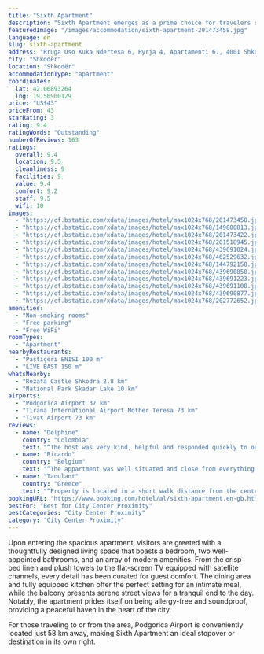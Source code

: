 ```yaml
---
title: "Sixth Apartment"
description: "Sixth Apartment emerges as a prime choice for travelers seeking comfort and convenience in Shkodër."
featuredImage: "/images/accommodation/sixth-apartment-201473458.jpg"
language: en
slug: sixth-apartment
address: "Rruga Oso Kuka Ndertesa 6, Hyrja 4, Apartamenti 6., 4001 Shkodër, Albania"
city: "Shkodër"
location: "Shkodër"
accommodationType: "apartment"
coordinates:
  lat: 42.06893264
  lng: 19.50900129
price: "US$43"
priceFrom: 43
starRating: 3
rating: 9.4
ratingWords: "Outstanding"
numberOfReviews: 163
ratings:
  overall: 9.4
  location: 9.5
  cleanliness: 9
  facilities: 9
  value: 9.4
  comfort: 9.2
  staff: 9.5
  wifi: 10
images:
  - "https://cf.bstatic.com/xdata/images/hotel/max1024x768/201473458.jpg?k=e4c10c7b89b0d12d69b279a62155159814e74c3695d5286a8aa4e7ce4f8e87e5&o=&hp=1"
  - "https://cf.bstatic.com/xdata/images/hotel/max1024x768/149800813.jpg?k=721f280b1fa7139c16a121ede3f496a6712349431cb133cc700f0cb142f8ef42&o=&hp=1"
  - "https://cf.bstatic.com/xdata/images/hotel/max1024x768/201473422.jpg?k=ae7612ab309140580355b18206275941abf3fb10f5008c348ccbbc0048dc5d3b&o=&hp=1"
  - "https://cf.bstatic.com/xdata/images/hotel/max1024x768/201518945.jpg?k=64005b9cab75052d743db4f5c3f2733d7573433dcc9c7f0e2f79853d3cccd8c6&o=&hp=1"
  - "https://cf.bstatic.com/xdata/images/hotel/max1024x768/439691024.jpg?k=97dab1801335b9ceb1ce08afac614657c199741d2b466b1226149a903953f7a9&o=&hp=1"
  - "https://cf.bstatic.com/xdata/images/hotel/max1024x768/462529632.jpg?k=3e14fe301910d7d77126c6b5a03c727ac53ac8cb5aa8534be93350c418fe78b0&o=&hp=1"
  - "https://cf.bstatic.com/xdata/images/hotel/max1024x768/144792158.jpg?k=7b361f0f97937d55e694da96a44820d17ac9384bc36cac8f98b35969a53225cb&o=&hp=1"
  - "https://cf.bstatic.com/xdata/images/hotel/max1024x768/439690850.jpg?k=ee65b7507582e1bd1c5b6aa4db57cccc1d9c28d3a3f4bedf87084c0a89641e6d&o=&hp=1"
  - "https://cf.bstatic.com/xdata/images/hotel/max1024x768/439691223.jpg?k=f783d864a1f695f1204543c6e92a839316335655eaa0461da7555c8daea7e16e&o=&hp=1"
  - "https://cf.bstatic.com/xdata/images/hotel/max1024x768/439691108.jpg?k=ef1660784f4d24fe285a16447a34ad1b9d757fe27f54cbf719307cb0a84373ab&o=&hp=1"
  - "https://cf.bstatic.com/xdata/images/hotel/max1024x768/439690877.jpg?k=a22805e6801d41e17a390d57b5d14be5a38e450d24ee4c5c15f2c7ee7502771e&o=&hp=1"
  - "https://cf.bstatic.com/xdata/images/hotel/max1024x768/202772652.jpg?k=c5bc026731e34ee607c34115c61346b7d18c153220cb608c8548ec33e6794e0e&o=&hp=1"
amenities:
  - "Non-smoking rooms"
  - "Free parking"
  - "Free WiFi"
roomTypes:
  - "Apartment"
nearbyRestaurants:
  - "Pastiçeri ENISI 100 m"
  - "LIVE BAST 150 m"
whatsNearby:
  - "Rozafa Castle Shkodra 2.8 km"
  - "National Park Skadar Lake 10 km"
airports:
  - "Podgorica Airport 37 km"
  - "Tirana International Airport Mother Teresa 73 km"
  - "Tivat Airport 73 km"
reviews:
  - name: "Delphine"
    country: "Colombia"
    text: "“The host was very kind, helpful and responded quickly to our messages. Apartment is very comfortable and well located to visit Skhoder (3 minutes walk from main bus stops).”"
  - name: "Ricardo"
    country: "Belgium"
    text: "“The appartment was well situated and close from everything. It was well cleaned, spacious, had everything you need. The host was realy Nice and gave me places to eat traditional food and to take the bus. I really enjoyed it and recommand it to...”"
  - name: "Taoulant"
    country: "Greece"
    text: "“Property is located in a short walk distance from the centre. Is clean and comfortable for a family of 4 .”"
bookingURL: "https://www.booking.com/hotel/al/sixth-apartment.en-gb.html?aid=8035640"
bestFor: "Best for City Center Proximity"
bestCategories: "City Center Proximity"
category: "City Center Proximity"
---
```


Upon entering the spacious apartment, visitors are greeted with a thoughtfully designed living space that boasts a bedroom, two well-appointed bathrooms, and an array of modern amenities. From the crisp bed linen and plush towels to the flat-screen TV equipped with satellite channels, every detail has been curated for guest comfort. The dining area and fully equipped kitchen offer the perfect setting for an intimate meal, while the balcony presents serene street views for a tranquil end to the day. Notably, the apartment prides itself on being allergy-free and soundproof, providing a peaceful haven in the heart of the city.

For those traveling to or from the area, Podgorica Airport is conveniently located just 58 km away, making Sixth Apartment an ideal stopover or destination in its own right.